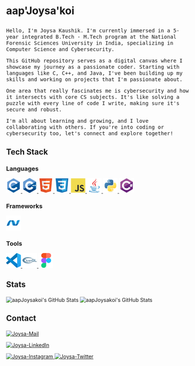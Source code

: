 # <p align="left"> aap'Joysa'koi </p>

<p align="left">
 <samp>Hello, I'm Joysa Kaushik. I'm currently immersed in a 5-year integrated B.Tech - M.Tech program at the National Forensic Sciences University in India, specializing in Computer Science and Cybersecurity.</samp>
</p>

<p align="left">
 <samp>This GitHub repository serves as a digital canvas where I showcase my journey as a passionate coder. Starting with languages like C, C++, and Java, I've been building up my skills and working on projects that I'm passionate about.</samp>
</p>

<p align="left">
 <samp>One area that really fascinates me is cybersecurity and how it intersects with core CS subjects. It's like solving a puzzle with every line of code I write, making sure it's secure and robust.</samp>
</p>

<p align="left">
 <samp>I'm all about learning and growing, and I love collaborating with others. If you're into coding or cybersecurity too, let's connect and explore together!</samp>
</p>

## <p align="left"> Tech Stack </p>

### <p align="left"> Languages </p>

<div align="left">
 <a href="https://en.wikipedia.org/wiki/C_(programming_language)" target="_blank">
  <img alt="Joysa-C" height="40" width="40" src="https://github.com/devicons/devicon/blob/master/icons/c/c-original.svg">
 </a>

 <a href="https://en.wikipedia.org/wiki/C%2B%2B" target="_blank">
  <img alt="Joysa-Cpp" height="40" width="40" src="https://github.com/devicons/devicon/blob/master/icons/cplusplus/cplusplus-original.svg">
 </a>

 <a href="https://en.wikipedia.org/wiki/HTML" target="_blank">
  <img alt="Joysa-HTML" height="40" width="40" src="https://github.com/devicons/devicon/blob/master/icons/html5/html5-original.svg">
 </a>

 <a href="https://en.wikipedia.org/wiki/CSS" target="_blank">
  <img alt="Joysa-CSS" height="40" width="40" src="https://github.com/devicons/devicon/blob/master/icons/css3/css3-original.svg">
 </a>

 <a href="https://en.wikipedia.org/wiki/JavaScript" target="_blank">
  <img alt="Joysa-JavaScript" height="40" width="40" src="https://github.com/devicons/devicon/blob/master/icons/javascript/javascript-original.svg">
 </a>

 <a href="https://en.wikipedia.org/wiki/Java_(programming_language)" target="_blank">
  <img alt="Joysa-Java" height="40" width="40" src="https://github.com/devicons/devicon/blob/master/icons/java/java-original.svg">
 </a>

 <a href="https://en.wikipedia.org/wiki/Python_(programming_language)" target="_blank">
  <img alt="Joysa-Python" height="40" width="40" src="https://github.com/devicons/devicon/blob/master/icons/python/python-original.svg">
 </a>

 <a href="https://en.wikipedia.org/wiki/C_Sharp_(programming_language)" target="_blank">
  <img alt="Joysa-CSharp" height="40" width="40" src="https://github.com/devicons/devicon/blob/master/icons/csharp/csharp-original.svg">
 </a>
</div>

### <p align="left"> Frameworks </p>

<div align="left">
 <a href="https://dotnet.microsoft.com/" target="_blank">
  <img alt="joysa-dotnet" height="40" width="40" src="https://github.com/devicons/devicon/blob/master/icons/dot-net/dot-net-original.svg">
 </a>
</div>

### <p align="left"> Tools </p>

<div align="left">
 <a href="https://code.visualstudio.com/" target="_blank">
  <img alt="joysa-VS-Code" height="40" width="40" src="https://github.com/devicons/devicon/blob/master/icons/vscode/vscode-original.svg">
 </a>

 <a href="https://www.opengl.org/documentation/" target="_blank">
  <img alt="joysa-OpenGL" height="40" width="40" src="https://github.com/devicons/devicon/blob/master/icons/opengl/opengl-original.svg">
 </a>

 <a href="https://www.figma.com/" target="_blank">
  <img alt="joysa-Figma" height="40" width="40" src="https://github.com/devicons/devicon/blob/master/icons/figma/figma-original.svg">
 </a>
</div>

## <p align="left"> Stats </p>

<p align="left">
 <img alt="aapJoysakoi's GitHub Stats" src="https://github-readme-stats-lake-seven-36.vercel.app/api?username=aapJoysakoi&show_icons=true&theme=transparent&hide_border=true">
 <img alt="aapJoysakoi's GitHub Stats" src="https://github-readme-stats-lake-seven-36.vercel.app/api/top-langs?username=aapJoysakoi&show_icons=true&theme=transparent&hide_border=true&layout=compact">
</p>

## <p align="left"> Contact </p>

<p align="left">
 <a href="mailto:joysaakaushik@gmail.com?subject=[GitHub]" target="_blank">
  <img alt="Joysa-Mail" src="https://img.shields.io/badge/-Mail-EA4335?style=for-the-badge&logo=maildotru&logoColor=white" target="_blank">
 </a>

 <a href="https://www.linkedin.com/in/joysa-kaushik" target="_blank"> <!-- Updated LinkedIn link -->
  <img alt="Joysa-LinkedIn" src="https://img.shields.io/badge/-LinkedIn-0A66C2?style=for-the-badge&logo=linkedin&logoColor=white" target="_blank">
 </a>

 <a href="https://www.instagram.com/aap.joysa.koi" target="_blank">
  <img alt="Joysa-Instagram" src="https://img.shields.io/badge/-Instagram-E4405F?style=for-the-badge&logo=instagram&logoColor=white" target="_blank">
 </a>

 <a href="https://twitter.com/aap_Joysa_koi" target="_blank">
  <img alt="Joysa-Twitter" src="https://img.shields.io/badge/-Twitter-000000?style=for-the-badge&logo=twitter&logoColor=white" target="_blank">
 </a>
</p>
